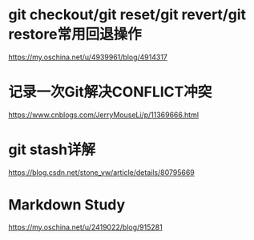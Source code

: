 # git checkout/git reset/git revert/git restore常用回退操作
https://my.oschina.net/u/4939961/blog/4914317


# 记录一次Git解决CONFLICT冲突 
https://www.cnblogs.com/JerryMouseLi/p/11369666.html

# git stash详解

https://blog.csdn.net/stone_yw/article/details/80795669

# Markdown Study
https://my.oschina.net/u/2419022/blog/915281